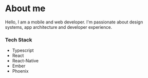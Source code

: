 <!--- ![hoplin2](https://user-images.githubusercontent.com/24693481/115010313-8900e480-9ead-11eb-9e64-697a2ebf925b.gif) --->

<h1 style="border: none">About me</h1>

Hello, I am a mobile and web developer. I'm passionate about design systems, app architecture and developer experience.

### Tech Stack

- Typescript
- React
- React-Native
- Ember
- Phoenix

